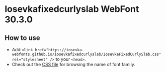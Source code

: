 # Iosevkafixedcurlyslab WebFont 30.3.0

## How to use

- Add `<link href="https://iosevka-webfonts.github.io/iosevkafixedcurlyslab/IosevkaFixedCurlySlab.css" rel="stylesheet" />` to your `<head>`.
- Check out the [CSS file](./IosevkaFixedCurlySlab.css) for browsing the name of font family.
